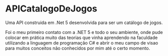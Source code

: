# APICatalogoDeJogos

Uma API construida em .Net 5 desenvolvida para ser um catálogo de jogos.

Foi o meu primeiro contato com a .NET 5 e todo o seu ambiente, onde pude colocar em prática muito das teorias que vinha aprendendo na faculdade utilizando a linguagem de programação C# e abrir o meu campo de visao para muitos conceitos não conhecidos por mim até o certo momento.
